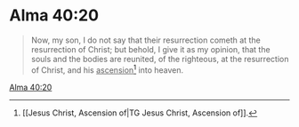 # Alma 40:20

> Now, my son, I do not say that their resurrection cometh at the resurrection of Christ; but behold, I give it as my opinion, that the souls and the bodies are reunited, of the righteous, at the resurrection of Christ, and his <u>ascension</u>[^a] into heaven.

[Alma 40:20](https://www.churchofjesuschrist.org/study/scriptures/bofm/alma/40?lang=eng&id=p20#p20)


[^a]: [[Jesus Christ, Ascension of|TG Jesus Christ, Ascension of]].  
